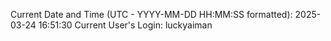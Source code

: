 Current Date and Time (UTC - YYYY-MM-DD HH:MM:SS formatted): 2025-03-24 16:51:30
Current User's Login: luckyaiman
